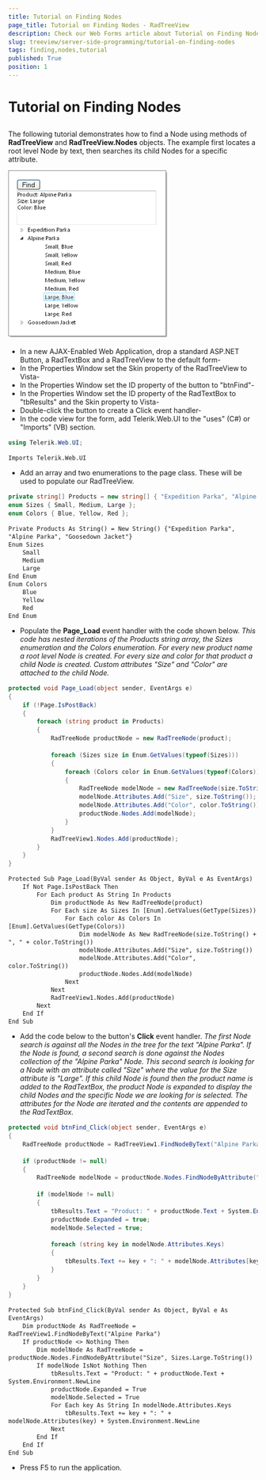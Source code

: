 ```yaml
---
title: Tutorial on Finding Nodes
page_title: Tutorial on Finding Nodes - RadTreeView
description: Check our Web Forms article about Tutorial on Finding Nodes.
slug: treeview/server-side-programming/tutorial-on-finding-nodes
tags: finding,nodes,tutorial
published: True
position: 1
---
```


# Tutorial on Finding Nodes



## 

The following tutorial demonstrates how to find a Node using methods of **RadTreeView** and **RadTreeView.Nodes** objects. The example first locates a root level Node by text, then searches its child Nodes for a specific attribute.

![RadTreeView Finding Nodes Tutorial](images/treeview_serverfindingnodestut.png)


- In a new AJAX-Enabled Web Application, drop a standard ASP.NET Button, a RadTextBox and a RadTreeView to the default form-
- In the Properties Window set the Skin property of the RadTreeView to Vista-
- In the Properties Window set the ID property of the button to "btnFind"-
- In the Properties Window set the ID property of the RadTextBox to "tbResults" and the Skin property to Vista-
- Double-click the button to create a Click event handler-
- In the code view for the form, add Telerik.Web.UI to the "uses" (C#) or "Imports" (VB) section.

````C#
using Telerik.Web.UI;	
````
````VB
Imports Telerik.Web.UI	
````

- Add an array and two enumerations to the page class. These will be used to populate our RadTreeView.

````C#
private string[] Products = new string[] { "Expedition Parka", "Alpine Parka", "Goosedown Jacket" };
enum Sizes { Small, Medium, Large };
enum Colors { Blue, Yellow, Red };
````
````VB
Private Products As String() = New String() {"Expedition Parka", "Alpine Parka", "Goosedown Jacket"}
Enum Sizes
    Small
    Medium
    Large
End Enum
Enum Colors
    Blue
    Yellow
    Red
End Enum
````

- Populate the **Page_Load** event handler with the code shown below. *This code has nested iterations of the Products string array, the Sizes enumeration and the Colors enumeration. For every new product name a root level Node is created. For every size and color for that product a child Node is created. Custom attributes "Size" and "Color" are attached to the child Node.*

````C#
protected void Page_Load(object sender, EventArgs e)
{
    if (!Page.IsPostBack)
    {
        foreach (string product in Products)
        {
            RadTreeNode productNode = new RadTreeNode(product);

            foreach (Sizes size in Enum.GetValues(typeof(Sizes)))
            {
                foreach (Colors color in Enum.GetValues(typeof(Colors)))
                {
                    RadTreeNode modelNode = new RadTreeNode(size.ToString() + ", " + color.ToString());
                    modelNode.Attributes.Add("Size", size.ToString());
                    modelNode.Attributes.Add("Color", color.ToString());
                    productNode.Nodes.Add(modelNode);
                }
            }
            RadTreeView1.Nodes.Add(productNode);
        }
    }
}
````
````VB
Protected Sub Page_Load(ByVal sender As Object, ByVal e As EventArgs)
    If Not Page.IsPostBack Then
        For Each product As String In Products
            Dim productNode As New RadTreeNode(product)
            For Each size As Sizes In [Enum].GetValues(GetType(Sizes))
                For Each color As Colors In [Enum].GetValues(GetType(Colors))
                    Dim modelNode As New RadTreeNode(size.ToString() + ", " + color.ToString())
                    modelNode.Attributes.Add("Size", size.ToString())
                    modelNode.Attributes.Add("Color", color.ToString())
                    productNode.Nodes.Add(modelNode)
                Next
            Next
            RadTreeView1.Nodes.Add(productNode)
        Next
    End If
End Sub
````


- Add the code below to the button's **Click** event handler. *The first Node search is against all the Nodes in the tree for the text "Alpine Parka". If the Node is found, a second search is done against the Nodes collection of the "Alpine Parka" Node. This second search is looking for a Node with an attribute called "Size" where the value for the Size attribute is "Large". If this child Node is found then the product name is added to the RadTextBox, the product Node is expanded to display the child Nodes and the specific Node we are looking for is selected. The attributes for the Node are iterated and the contents are appended to the RadTextBox.*

````C#
protected void btnFind_Click(object sender, EventArgs e)
{
    RadTreeNode productNode = RadTreeView1.FindNodeByText("Alpine Parka");

    if (productNode != null)
    {
        RadTreeNode modelNode = productNode.Nodes.FindNodeByAttribute("Size", Sizes.Large.ToString());

        if (modelNode != null)
        {
            tbResults.Text = "Product: " + productNode.Text + System.Environment.NewLine;
            productNode.Expanded = true;
            modelNode.Selected = true;

            foreach (string key in modelNode.Attributes.Keys)
            {
                tbResults.Text += key + ": " + modelNode.Attributes[key] + System.Environment.NewLine;
            }
        }
    }
}
````
````VB
Protected Sub btnFind_Click(ByVal sender As Object, ByVal e As EventArgs)
    Dim productNode As RadTreeNode = RadTreeView1.FindNodeByText("Alpine Parka")
    If productNode <> Nothing Then
        Dim modelNode As RadTreeNode = productNode.Nodes.FindNodeByAttribute("Size", Sizes.Large.ToString())
        If modelNode IsNot Nothing Then
            tbResults.Text = "Product: " + productNode.Text + System.Environment.NewLine
            productNode.Expanded = True
            modelNode.Selected = True
            For Each key As String In modelNode.Attributes.Keys
                tbResults.Text += key + ": " + modelNode.Attributes(key) + System.Environment.NewLine
            Next
        End If
    End If
End Sub
````

- Press F5 to run the application.









